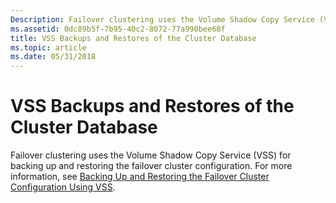 ```yaml
---
Description: Failover clustering uses the Volume Shadow Copy Service (VSS) for backing up and restoring the failover cluster configuration. For more information, see Backing Up and Restoring the Failover Cluster Configuration Using VSS.
ms.assetid: 0dc89b5f-7b95-40c2-8072-77a990bee68f
title: VSS Backups and Restores of the Cluster Database
ms.topic: article
ms.date: 05/31/2018
---
```


# VSS Backups and Restores of the Cluster Database

Failover clustering uses the Volume Shadow Copy Service (VSS) for backing up and restoring the failover cluster configuration. For more information, see [Backing Up and Restoring the Failover Cluster Configuration Using VSS](https://msdn.microsoft.com/library/Dd264602(v=VS.85).aspx).

 

 



